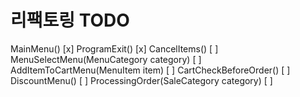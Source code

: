 # 리팩토링 TODO

MainMenu() [x]
ProgramExit() [x]
CancelItems() [ ]
MenuSelectMenu(MenuCategory category) [ ]
AddItemToCartMenu(MenuItem item) [ ]
CartCheckBeforeOrder() [ ]
DiscountMenu() [ ]
ProcessingOrder(SaleCategory category) [ ]